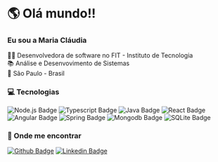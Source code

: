 <!--
### Hi there 👋
**maria-sclaudia/maria-sclaudia** is a ✨ _special_ ✨ repository because its `README.md` (this file) appears on your GitHub profile.

Here are some ideas to get you started:

- 🔭 I’m currently working on ...
- 🌱 I’m currently learning ...
- 👯 I’m looking to collaborate on ...
- 🤔 I’m looking for help with ...
- 💬 Ask me about ...
- 📫 How to reach me: ...
- 😄 Pronouns: ...
- ⚡ Fun fact: ...
-->

# :earth_americas: Olá mundo!! 

### Eu sou a Maria Cláudia
 
:woman_technologist: Desenvolvedora de software no FIT - Instituto de Tecnologia  <br />
:books: Análise e Desenvovimento de Sistemas <br />
:house_with_garden: São Paulo - Brasil <br />

### :computer: Tecnologias
![Node.js Badge](https://img.shields.io/badge/Node.js-43853D?style=for-the-badge&logo=node.js&logoColor=white)
![Typescript Badge](https://img.shields.io/badge/TypeScript-007ACC?style=for-the-badge&logo=typescript&logoColor=white)
![Java Badge](https://img.shields.io/badge/Java-ED8B00?style=for-the-badge&logo=java&logoColor=white)
![React Badge](https://img.shields.io/badge/React-20232A?style=for-the-badge&logo=react&logoColor=61DAFB)
![Angular Badge](https://img.shields.io/badge/Angular-DD0031?style=for-the-badge&logo=angular&logoColor=white)
![Spring Badge](https://img.shields.io/badge/Spring-6DB33F?style=for-the-badge&logo=spring&logoColor=white)
![Mongodb Badge](https://img.shields.io/badge/MongoDB-4EA94B?style=for-the-badge&logo=mongodb&logoColor=white)
![SQLite Badge](https://img.shields.io/badge/SQLite-07405E?style=for-the-badge&logo=sqlite&logoColor=white) <br />

### :speech_balloon: Onde me encontrar 
[![Github Badge](https://img.shields.io/badge/-Github-000?style=flat-square&logo=Github&logoColor=white&link=https://github.com/maria-sclaudia)](https://github.com/maria-sclaudia)
[![Linkedin Badge](https://img.shields.io/badge/-LinkedIn-blue?style=flat-square&logo=Linkedin&logoColor=white&link=https://www.linkedin.com/in/maria-sclaudia-souza/)](https://www.linkedin.com/in/maria-sclaudia-souza/)
